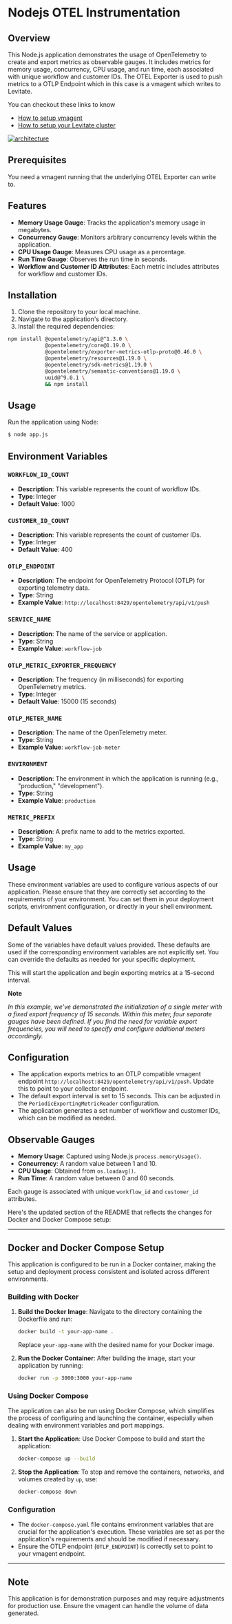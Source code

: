 # Nodejs OTEL Instrumentation

## Overview

This Node.js application demonstrates the usage of OpenTelemetry to create and export metrics as observable gauges. It
includes metrics for memory usage, concurrency, CPU usage, and run time, each associated with unique workflow and
customer IDs. The OTEL Exporter is used to push metrics to a OTLP Endpoint which in this case is a vmagent which writes
to Levitate.

You can checkout these links to know

- [How to setup vmagent](https://docs.last9.io/docs/levitate-integrations-vmagent)
- [How to setup your Levitate cluster](https://docs.last9.io/docs/levitate-onboard)

[![architecture](https://mermaid.ink/img/pako:eNptkcluAyEMhl8F-Zz2AThEapXeukidnCou1uBMiYalYFJFUd69ziz00HIAbD7_xvYF-mgJNBT6qhR62jkcMnoTlKyEmV3vEgZWr8Idy0NKCosycDPvj0WJw8Bf-uRxIDkndjH-457p5BiZZrBZ-273uOIt8d12uyhp1VGwyiKjqsWFQb0lCnsayRPn8xy3sBK1ymr1Tj6K_Hd2snNs6U2ADXjKHp2VZlxuCgb4U_QMaLlaOmAdpxKugmLl2J1DD5pzpQ3UJH9Zewf6gGNp3ifrOObmlLI_YvyFaHp-macwDeP6A9khjCg?type=png)](https://mermaid.live/edit#pako:eNptkcluAyEMhl8F-Zz2AThEapXeukidnCou1uBMiYalYFJFUd69ziz00HIAbD7_xvYF-mgJNBT6qhR62jkcMnoTlKyEmV3vEgZWr8Idy0NKCosycDPvj0WJw8Bf-uRxIDkndjH-457p5BiZZrBZ-273uOIt8d12uyhp1VGwyiKjqsWFQb0lCnsayRPn8xy3sBK1ymr1Tj6K_Hd2snNs6U2ADXjKHp2VZlxuCgb4U_QMaLlaOmAdpxKugmLl2J1DD5pzpQ3UJH9Zewf6gGNp3ifrOObmlLI_YvyFaHp-macwDeP6A9khjCg)

## Prerequisites

You need a vmagent running that the underlying OTEL Exporter can write to.

## Features

- **Memory Usage Gauge**: Tracks the application's memory usage in megabytes.
- **Concurrency Gauge**: Monitors arbitrary concurrency levels within the application.
- **CPU Usage Gauge**: Measures CPU usage as a percentage.
- **Run Time Gauge**: Observes the run time in seconds.
- **Workflow and Customer ID Attributes**: Each metric includes attributes for workflow and customer IDs.

## Installation

1. Clone the repository to your local machine.
2. Navigate to the application's directory.
3. Install the required dependencies:

```bash
npm install @opentelemetry/api@^1.3.0 \
            @opentelemetry/core@1.19.0 \
            @opentelemetry/exporter-metrics-otlp-proto@0.46.0 \
            @opentelemetry/resources@1.19.0 \
            @opentelemetry/sdk-metrics@1.19.0 \
            @opentelemetry/semantic-conventions@1.19.0 \
            uuid@^9.0.1 \
            && npm install
```

## Usage

Run the application using Node:

```bash
$ node app.js
```

## Environment Variables

### `WORKFLOW_ID_COUNT`

- **Description**: This variable represents the count of workflow IDs.
- **Type**: Integer
- **Default Value**: 1000

### `CUSTOMER_ID_COUNT`

- **Description**: This variable represents the count of customer IDs.
- **Type**: Integer
- **Default Value**: 400

### `OTLP_ENDPOINT`

- **Description**: The endpoint for OpenTelemetry Protocol (OTLP) for exporting telemetry data.
- **Type**: String
- **Example Value**: `http://localhost:8429/opentelemetry/api/v1/push`

### `SERVICE_NAME`

- **Description**: The name of the service or application.
- **Type**: String
- **Example Value**: `workflow-job`

### `OTLP_METRIC_EXPORTER_FREQUENCY`

- **Description**: The frequency (in milliseconds) for exporting OpenTelemetry metrics.
- **Type**: Integer
- **Default Value**: 15000 (15 seconds)

### `OTLP_METER_NAME`

- **Description**: The name of the OpenTelemetry meter.
- **Type**: String
- **Example Value**: `workflow-job-meter`

### `ENVIRONMENT`

- **Description**: The environment in which the application is running (e.g., "production," "development").
- **Type**: String
- **Example Value**: `production`

### `METRIC_PREFIX`

- **Description**: A prefix name to add to the metrics exported.
- **Type**: String
- **Example Value**: `my_app`

## Usage

These environment variables are used to configure various aspects of our application. Please ensure that they are
correctly set according to the requirements of your environment. You can set them in your deployment scripts,
environment configuration, or directly in your shell environment.

## Default Values

Some of the variables have default values provided. These defaults are used if the corresponding environment variables
are not explicitly set. You can override the defaults as needed for your specific deployment.

This will start the application and begin exporting metrics at a 15-second interval.

**Note**

_In this example, we've demonstrated the initialization of a single meter with a fixed export frequency of 15 seconds.
Within this meter, four separate gauges have been defined. If you find the need for variable export frequencies, you
will need to specify and configure additional meters accordingly._

## Configuration

- The application exports metrics to an OTLP compatible vmagent
  endpoint `http://localhost:8429/opentelemetry/api/v1/push`.
  Update this to point to your collector endpoint.
- The default export interval is set to 15 seconds. This can be adjusted in the `PeriodicExportingMetricReader`
  configuration.
- The application generates a set number of workflow and customer IDs, which can be modified as needed.

## Observable Gauges

- **Memory Usage**: Captured using Node.js `process.memoryUsage()`.
- **Concurrency**: A random value between 1 and 10.
- **CPU Usage**: Obtained from `os.loadavg()`.
- **Run Time**: A random value between 0 and 60 seconds.

Each gauge is associated with unique `workflow_id` and `customer_id` attributes.

Here's the updated section of the README that reflects the changes for Docker and Docker Compose setup:

---

## Docker and Docker Compose Setup

This application is configured to be run in a Docker container, making the setup and deployment process consistent and
isolated across different environments.

### Building with Docker

1. **Build the Docker Image**:
   Navigate to the directory containing the Dockerfile and run:
   ```bash
   docker build -t your-app-name .
   ```
   Replace `your-app-name` with the desired name for your Docker image.

2. **Run the Docker Container**:
   After building the image, start your application by running:
   ```bash
   docker run -p 3000:3000 your-app-name
   ```

### Using Docker Compose

The application can also be run using Docker Compose, which simplifies the process of configuring and launching the
container, especially when dealing with environment variables and port mappings.

1. **Start the Application**:
   Use Docker Compose to build and start the application:
   ```bash
   docker-compose up --build
   ```

2. **Stop the Application**:
   To stop and remove the containers, networks, and volumes created by `up`, use:
   ```bash
   docker-compose down
   ```

### Configuration

- The `docker-compose.yaml` file contains environment variables that are crucial for the application's execution. These
  variables are set as per the application's requirements and should be modified if necessary.
- Ensure the OTLP endpoint (`OTLP_ENDPOINT`) is correctly set to point to your vmagent endpoint.

---

## Note

This application is for demonstration purposes and may require adjustments for production use. Ensure the vmagent can
handle the volume of data generated.
